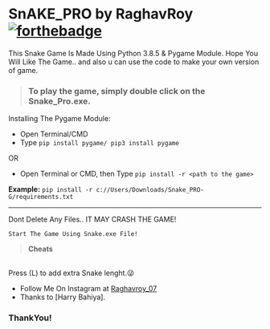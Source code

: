 # SnAKE_PRO by RaghavRoy [![forthebadge](https://forthebadge.com/images/badges/MADE-WITH-PTHON.svg)](https://forthebadge.com)
This Snake Game Is Made Using Python 3.8.5 & Pygame Module.
Hope You Will Like The Game.. and also u can use the code to make your own version of game.

> ### To play the game, simply double click on the **Snake_Pro.exe**.


Installing The Pygame Module:
<br>
* Open Terminal/CMD
* Type ```pip install pygame/ pip3 install pygame```

OR

* Open Terminal or CMD, then Type ```pip install -r <path to the game>```

**Example:** ```pip install -r c://Users/Downloads/Snake_PRO-G/requirements.txt```

---

Dont Delete Any Files.. IT MAY CRASH THE GAME!

```Start The Game Using Snake.exe File!```


> **Cheats**
<br>
Press (L) to add extra Snake lenght.😜

* Follow Me On Instagram at [Raghavroy_07](https://www.instagram.com/Raghavroy_07)
* Thanks to [Harry Bahiya].

### ThankYou!
